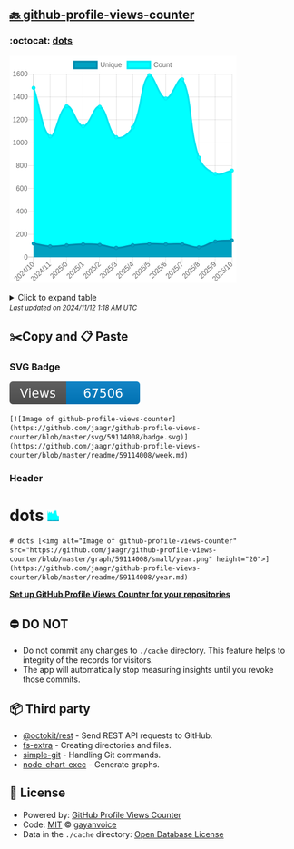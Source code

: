 ## [🔙 github-profile-views-counter](https://github.com/jaagr/github-profile-views-counter)

### :octocat: [dots](https://github.com/jaagr/dots)
![Image of github-profile-views-counter](https://github.com/jaagr/github-profile-views-counter/blob/master/graph/59114008/large/year.png)

<details>
	<summary>Click to expand table</summary>
	<h2>:calendar: Year Page Views Table</h2>
<table>
	<tr>
		<th>
			Last Updated
		</th>
		<th>
			Unique
		</th>
		<th>
			Count
		</th>
	</tr>
	<tr>
		<td>
			<code>2024/11/1</code>
		</td>
		<td>
			<code>148</code>
		</td>
		<td>
			<code>757</code>
		</td>
	</tr>
	<tr>
		<td>
			<code>2024/10/1</code>
		</td>
		<td>
			<code>138</code>
		</td>
		<td>
			<code>729</code>
		</td>
	</tr>
	<tr>
		<td>
			<code>2024/9/1</code>
		</td>
		<td>
			<code>88</code>
		</td>
		<td>
			<code>871</code>
		</td>
	</tr>
	<tr>
		<td>
			<code>2024/8/1</code>
		</td>
		<td>
			<code>114</code>
		</td>
		<td>
			<code>1553</code>
		</td>
	</tr>
	<tr>
		<td>
			<code>2024/7/1</code>
		</td>
		<td>
			<code>114</code>
		</td>
		<td>
			<code>1387</code>
		</td>
	</tr>
	<tr>
		<td>
			<code>2024/6/1</code>
		</td>
		<td>
			<code>117</code>
		</td>
		<td>
			<code>1590</code>
		</td>
	</tr>
	<tr>
		<td>
			<code>2024/5/1</code>
		</td>
		<td>
			<code>105</code>
		</td>
		<td>
			<code>1134</code>
		</td>
	</tr>
	<tr>
		<td>
			<code>2024/4/1</code>
		</td>
		<td>
			<code>83</code>
		</td>
		<td>
			<code>1049</code>
		</td>
	</tr>
	<tr>
		<td>
			<code>2024/3/1</code>
		</td>
		<td>
			<code>109</code>
		</td>
		<td>
			<code>1314</code>
		</td>
	</tr>
	<tr>
		<td>
			<code>2024/2/1</code>
		</td>
		<td>
			<code>114</code>
		</td>
		<td>
			<code>1144</code>
		</td>
	</tr>
	<tr>
		<td>
			<code>2024/1/1</code>
		</td>
		<td>
			<code>105</code>
		</td>
		<td>
			<code>1319</code>
		</td>
	</tr>
	<tr>
		<td>
			<code>2023/12/1</code>
		</td>
		<td>
			<code>96</code>
		</td>
		<td>
			<code>1056</code>
		</td>
	</tr>
	<tr>
		<td>
			<code>2023/11/1</code>
		</td>
		<td>
			<code>120</code>
		</td>
		<td>
			<code>1479</code>
		</td>
	</tr>
</table>

</details>
<small><i>Last updated on 2024/11/12 1:18 AM UTC</i></small>

## ✂️Copy and 📋 Paste
### SVG Badge
[![Image of github-profile-views-counter](https://github.com/jaagr/github-profile-views-counter/blob/master/svg/59114008/badge.svg)](https://github.com/jaagr/github-profile-views-counter/blob/master/readme/59114008/week.md)
```readme
[![Image of github-profile-views-counter](https://github.com/jaagr/github-profile-views-counter/blob/master/svg/59114008/badge.svg)](https://github.com/jaagr/github-profile-views-counter/blob/master/readme/59114008/week.md)
```
### Header
# dots [<img alt="Image of github-profile-views-counter" src="https://github.com/jaagr/github-profile-views-counter/blob/master/graph/59114008/small/year.png" height="20">](https://github.com/jaagr/github-profile-views-counter/blob/master/readme/59114008/year.md)
```readme
# dots [<img alt="Image of github-profile-views-counter" src="https://github.com/jaagr/github-profile-views-counter/blob/master/graph/59114008/small/year.png" height="20">](https://github.com/jaagr/github-profile-views-counter/blob/master/readme/59114008/year.md)
```
[**Set up GitHub Profile Views Counter for your repositories**](https://github.com/gayanvoice/github-profile-views-counter)
## ⛔ DO NOT
- Do not commit any changes to `./cache` directory. This feature helps to integrity of the records for visitors.
- The app will automatically stop measuring insights until you revoke those commits.
## 📦 Third party

- [@octokit/rest](https://www.npmjs.com/package/@octokit/rest) - Send REST API requests to GitHub.
- [fs-extra](https://www.npmjs.com/package/fs-extra) - Creating directories and files.
- [simple-git](https://www.npmjs.com/package/simple-git) - Handling Git commands.
- [node-chart-exec](https://www.npmjs.com/package/node-chart-exec) - Generate graphs.
## 📄 License
- Powered by: [GitHub Profile Views Counter](https://github.com/gayanvoice/github-profile-views-counter)
- Code: [MIT](./LICENSE) © [gayanvoice](https://github.com/gayanvoice/github-profile-views-counter)
- Data in the `./cache` directory: [Open Database License](https://opendatacommons.org/licenses/odbl/1-0/)